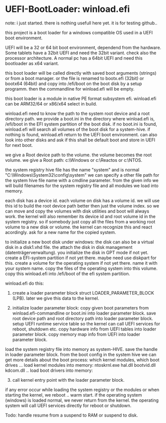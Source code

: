# UEFI-BootLoader: winload.efi

note: i just started. there is nothing usefull here yet. it is for testing github..


this project is a boot loader for a windows compatible OS used in a UEFI boot environment.

UEFI will be a 32 or 64 bit boot environment, dependend from the hardware. 
Some tablets have a 32bit UEFI and need the 32bit variant. check also the processor architecture.
A normal pc has a 64bit UEFI and need this bootloader as x64 variant.

this boot loader will be called directly with saved boot arguments (strings) or
from a boot manager. or the file is renamed to bootx.efi (32bit) or bootx64 (64bit) and copy into
/efi/boot on the boot disk by a setup programm. then the commandline for winload.efi will be empty.

this boot loader is a module in native PE format subsystem efi. 
winload.efi can be ARM32/64 or x86/x64 select in build.

winload.efi need to know the path to the system root device and a root directory path.
we provide a boot.ini in the directory where winload.efi is, /efi/boot in the EFI system partition of the boot disk.
if no boot.ini is found, winload.efi will search all volumes of the boot disk for a system-hive.
if nothing is found, winload.efi return to the UEFI boot environment.
can also look into other disks and ask if this shall be default boot and store in UEFI for next boot.

we give a Root device path to the volume. the volume becomes the root volume.
we give a Root path: c:\Windows or c:\Reactos or c:\NTOS.

the system registry hive file has the name "system" and is normal "C:\Windows\System32\config\system"
we can specify a other file path for the system hive file name with a cmdline parameter.
from the given info we will build filenames for the system registry file and all modules we load into memory.

each disk has a device id.
each volume on disk has a volume id.
we will use this id to build the root device path better then just the volume index. 
so we can move and copy the volumes with disk utilities and boot will always work.
the kernel will also remember its device id and root volume id in the system registry.
so if somebody just copy all the files from a working root volume to a new disk or volume. 
the kernel can recognize this and react acordingly. ask for a new name for the copied system.

to initialize a new boot disk under windows:
the disk can also be a virtual disk in a disk1.vhd file.
the attach the disk in disk management (datenträgerverwaltung).
you initialize the disk in GPT mode if not yet. 
create a EFI-system partition if not yet there. maybe need use diskpart for this.
create a volume for the operating system if not yet there. name it with your system name.
copy the files of the operating system into this volume. 
copy this winload.efi into /efi/boot of the efi system partition.


winload.efi do this:
1. create a loader parameter block struct LOADER_PARAMETER_BLOCK (LPB). 
later we give this data to the kernel.

2. initialize loader parameter block:
copy given boot parameters from winload.efi-commandline or boot.ini into loader parameter block. 
save root device path and root directory path into loader parameter block. 
setup UEFI runtime service table so the kernel can call UEFI services for reboot, shutdown etc.
copy hardware info from UEFI tables into loader parameter block.
copy memory map info from UEFI into loader parameter block.

load the system registry file into memory as system-HIVE. save the handle in loader parameter block. 
from the boot config in the system hive we can get more details about the boot process:
which kernel modules, which boot drives ...
load kernel modules into memory: ntoskrnl.exe hal.dll bootvid.dll kdcom.dll ..
load boot drivers into memory:


3. call kernel entry point with the loader parameter block.

if any error occur while loading the system registry or the modules or when starting the kernel, we reboot .. warm start.
if the operating system (windows) is loaded normal, we never return from the kernel. the operating system will call
UEFI services directly for reboot or shutdown.

Todo: handle resume from a suspend to RAM or suspend to disk.